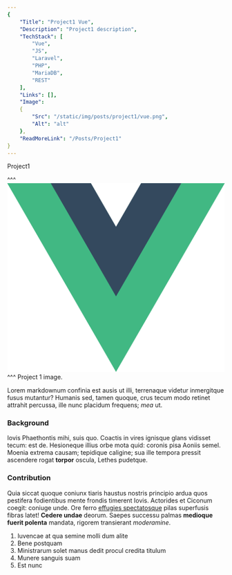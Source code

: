```yaml
---
{
    "Title": "Project1 Vue",
    "Description": "Project1 description",
    "TechStack": [
        "Vue",
        "JS",
        "Laravel", 
        "PHP",
        "MariaDB",
        "REST"
    ],
    "Links": [],
    "Image":
    {
        "Src": "/static/img/posts/project1/vue.png",
        "Alt": "alt"
    },
    "ReadMoreLink": "/Posts/Project1"
}
---
```

Project1

^^^
![Project 1 image.](/static/img/posts/project1/vue.png)
^^^ Project 1 image.

Lorem markdownum confinia est ausis ut illi, terrenaque videtur inmergitque
fusus mutantur? Humanis sed, tamen quoque, crus tecum modo retinet attrahit
percussa, ille nunc placidum frequens; *mea* ut.

### Background
Iovis Phaethontis mihi, suis quo. Coactis in vires ignisque glans vidisset
tecum: est de. Hesioneque illius orbe mota quid: coronis pisa Aoniis semel.
Moenia extrema causam; tepidique caligine; sua ille tempora pressit ascendere
rogat **torpor** oscula, Lethes pudetque.

### Contribution

Quia siccat quoque coniunx tiaris haustus nostris principio ardua quos pestifera
fodientibus mente frondis timerent Iovis. Actorides et Ciconum coegit: coniuge
unde. Ore ferro [effugies spectatosque](http://sive.org/) pilas superfusis
fibras latet! **Cedere undae** deorum. Saepes successu palmas **medioque fuerit
polenta** mandata, rigorem transierant *moderamine*.

1. Iuvencae at qua semine molli dum alite
2. Bene postquam
3. Ministrarum solet manus dedit procul credita titulum
4. Munere sanguis suam
5. Est nunc